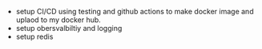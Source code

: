 - setup CI/CD using testing and github actions to make docker image and uplaod to my docker hub.
- setup obersvalbiltiy and logging
- setup redis